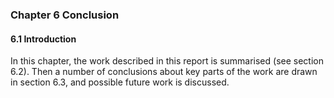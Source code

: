 ### Chapter 6 Conclusion

#### 6.1 Introduction

In this chapter, the work described in this report is summarised (see section 6.2). Then a number of conclusions about key parts of the work are drawn in section 6.3, and possible future work is discussed.


